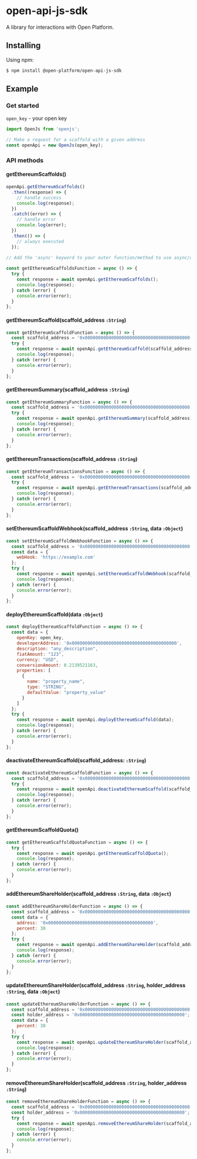 # open-api-js-sdk

A library for interactions with Open Platform.

## Installing
Using npm:
```sh
$ npm install @open-platform/open-api-js-sdk
```
## Example

### Get started

`open_key` - your open key

```javascript
import OpenJs from 'openjs';

// Make a request for a scaffold with a given address
const openApi = new OpenJs(open_key);
```

### API methods

#### getEthereumScaffolds()

```javascript
openApi.getEthereumScaffolds()
  .then((response) => {
    // handle success
    console.log(response);
  })
  .catch((error) => {
    // handle error
    console.log(error);
  })
  .then(() => {
    // always executed
  });
  
// Add the 'async' keyword to your outer function/method to use async/await.

const getEthereumScaffoldsFunction = async () => {
  try {
    const response = await openApi.getEthereumScaffolds();
    console.log(response);
  } catch (error) {
    console.error(error);
  }  
};
```

#### getEthereumScaffold(scaffold_address `:String`)

```javascript
const getEthereumScaffoldFunction = async () => {
  const scaffold_address = '0x0000000000000000000000000000000000000000'; // an address of the scaffold (example)
  try {
    const response = await openApi.getEthereumScaffold(scaffold_address);
    console.log(response);
  } catch (error) {
    console.error(error);
  }  
};
```

#### getEthereumSummary(scaffold_address `:String`)

```javascript
const getEthereumSummaryFunction = async () => {
  const scaffold_address = '0x0000000000000000000000000000000000000000'; // an address of the scaffold (example)
  try {
    const response = await openApi.getEthereumSummary(scaffold_address);
    console.log(response);
  } catch (error) {
    console.error(error);
  }  
};
```

#### getEthereumTransactions(scaffold_address `:String`)

```javascript
const getEthereumTransactionsFunction = async () => {
  const scaffold_address = '0x0000000000000000000000000000000000000000'; // an address of the scaffold (example)
  try {
    const response = await openApi.getEthereumTransactions(scaffold_address);
    console.log(response);
  } catch (error) {
    console.error(error);
  }  
};
```

#### setEthereumScaffoldWebhook(scaffold_address `:String`, data `:Object`)

```javascript
const setEthereumScaffoldWebhookFunction = async () => {
  const scaffold_address = '0x0000000000000000000000000000000000000000'; // an address of the scaffold (example)
  const data = {
    webHook: 'https://example.com'
  };
  try {
    const response = await openApi.setEthereumScaffoldWebhook(scaffold_address, data);
    console.log(response);
  } catch (error) {
    console.error(error);
  }  
};
```

#### deployEthereumScaffold(data `:Object`)

```javascript
const deployEthereumScaffoldFunction = async () => {
  const data = {
    openKey: open_key,
    developerAddress: '0x0000000000000000000000000000000000000000',
    description: "any_description",
    fiatAmount: "123",
    currency: "USD",
    conversionAmount: 0.2139521163,
    properties: [
      {
        name: "property_name",
        type: "STRING",
        defaultValue: "property_value"
      }
    ]
  };
  try {
    const response = await openApi.deployEthereumScaffold(data);
    console.log(response);
  } catch (error) {
    console.error(error);
  }
};
```

#### deactivateEthereumScaffold(scaffold_address: `:String`)

```javascript
const deactivateEthereumScaffoldFunction = async () => {
  const scaffold_address = '0x0000000000000000000000000000000000000000'; // an address of the scaffold (example)
  try {
    const response = await openApi.deactivateEthereumScaffold(scaffold_address);
    console.log(response);
  } catch (error) {
    console.error(error);
  }  
};
```

#### getEthereumScaffoldQuota()

```javascript
const getEthereumScaffoldQuotaFunction = async () => {
  try {
    const response = await openApi.getEthereumScaffoldQuota();
    console.log(response);
  } catch (error) {
    console.error(error);
  }  
};
```

#### addEthereumShareHolder(scaffold_address `:String`, data `:Object`)

```javascript
const addEthereumShareHolderFunction = async () => {
  const scaffold_address = '0x0000000000000000000000000000000000000000'; // an address of the scaffold (example)
  const data = {
    address: '0x0000000000000000000000000000000000000000',
    percent: 30
  };
  try {
    const response = await openApi.addEthereumShareHolder(scaffold_address, data);
    console.log(response);
  } catch (error) {
    console.error(error);
  }
};
```

#### updateEthereumShareHolder(scaffold_address `:String`, holder_address `:String`, data `:Object`)

```javascript
const updateEthereumShareHolderFunction = async () => {
  const scaffold_address = '0x0000000000000000000000000000000000000000'; // an address of the scaffold (example)
  const holder_address = '0x0000000000000000000000000000000000000000'; // an address of the scaffold (example)
  const data = {
    percent: 30
  };
  try {
    const response = await openApi.updateEthereumShareHolder(scaffold_address, holder_address, data);
    console.log(response);
  } catch (error) {
    console.error(error);
  }
};
```

#### removeEthereumShareHolder(scaffold_address `:String`, holder_address `:String`)

```javascript
const removeEthereumShareHolderFunction = async () => {
  const scaffold_address = '0x0000000000000000000000000000000000000000'; // an address of the scaffold (example)
  const holder_address = '0x0000000000000000000000000000000000000000'; // an address of the scaffold (example)
  try {
    const response = await openApi.removeEthereumShareHolder(scaffold_address, holder_address, data);
    console.log(response);
  } catch (error) {
    console.error(error);
  }
};
```